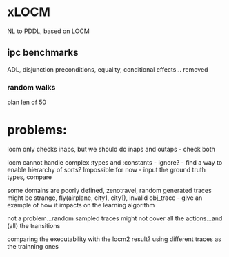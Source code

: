 # xLOCM
NL to PDDL, based on LOCM

## ipc benchmarks
ADL, disjunction preconditions, equality, conditional effects... removed

### random walks
plan len of 50

# problems:
locm only checks inaps, but we should do inaps and outaps
    - check both

locm cannot handle complex :types and :constants
    - ignore?
    - find a way to enable hierarchy of sorts? Impossible for now
    - input the ground truth types, compare 

some domains are poorly defined, zenotravel, random generated traces might be strange, fly(airplane, city1, city1), invalid obj_trace
    - give an example of how it impacts on the learning algorithm

not a problem...random sampled traces might not cover all the actions...and (all) the transitions
    
comparing the executability with the locm2 result? using different traces as the trainning ones


